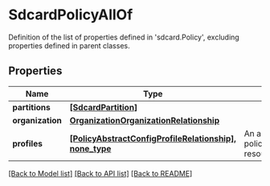 # SdcardPolicyAllOf

Definition of the list of properties defined in 'sdcard.Policy', excluding properties defined in parent classes.
## Properties
Name | Type | Description | Notes
------------ | ------------- | ------------- | -------------
**partitions** | [**[SdcardPartition]**](SdcardPartition.md) |  | [optional] 
**organization** | [**OrganizationOrganizationRelationship**](OrganizationOrganizationRelationship.md) |  | [optional] 
**profiles** | [**[PolicyAbstractConfigProfileRelationship], none_type**](PolicyAbstractConfigProfileRelationship.md) | An array of relationships to policyAbstractConfigProfile resources. | [optional] 

[[Back to Model list]](../README.md#documentation-for-models) [[Back to API list]](../README.md#documentation-for-api-endpoints) [[Back to README]](../README.md)


